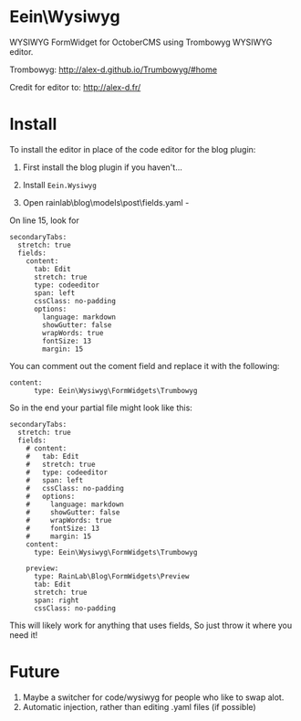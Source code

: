 Eein\Wysiwyg
=======

WYSIWYG FormWidget for OctoberCMS using Trombowyg WYSIWYG editor.


Trombowyg: http://alex-d.github.io/Trumbowyg/#home

Credit for editor to: http://alex-d.fr/

Install
====
To install the editor in place of the code editor for the blog plugin:

1. First install the blog plugin if you haven't...

2. Install `Eein.Wysiwyg`

2. Open rainlab\blog\models\post\fields.yaml -

On line 15, look for

```
secondaryTabs:
  stretch: true
  fields:
    content:
      tab: Edit
      stretch: true
      type: codeeditor
      span: left
      cssClass: no-padding
      options:
        language: markdown
        showGutter: false
        wrapWords: true
        fontSize: 13
        margin: 15

```
You can comment out the coment field and replace it with the following:
```
content:
      type: Eein\Wysiwyg\FormWidgets\Trumbowyg

```
So in the end your partial file might look like this:

```
secondaryTabs:
  stretch: true
  fields:
    # content:
    #   tab: Edit
    #   stretch: true
    #   type: codeeditor
    #   span: left
    #   cssClass: no-padding
    #   options:
    #     language: markdown
    #     showGutter: false
    #     wrapWords: true
    #     fontSize: 13
    #     margin: 15
    content:
      type: Eein\Wysiwyg\FormWidgets\Trumbowyg

    preview:
      type: RainLab\Blog\FormWidgets\Preview
      tab: Edit
      stretch: true
      span: right
      cssClass: no-padding
```

This will likely work for anything that uses fields, So just throw it where you need it!

Future
===

1. Maybe a switcher for code/wysiwyg for people who like to swap alot.
2. Automatic injection, rather than editing .yaml files (if possible)
